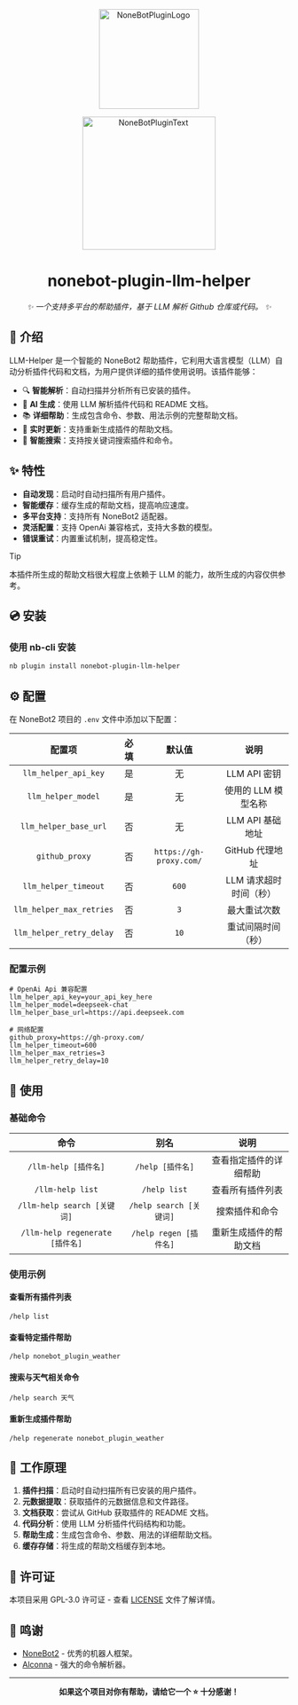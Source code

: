 <div align="center">
  <a href="https://v2.nonebot.dev/store"><img src="https://github.com/A-kirami/nonebot-plugin-template/blob/resources/nbp_logo.png" width="180" height="180" alt="NoneBotPluginLogo"></a>
  <br>
  <p><img src="https://github.com/A-kirami/nonebot-plugin-template/blob/resources/NoneBotPlugin.svg" width="240" alt="NoneBotPluginText"></p>
</div>

<div align="center">

# nonebot-plugin-llm-helper

_✨ 一个支持多平台的帮助插件，基于 LLM 解析 Github 仓库或代码。 ✨_

</div>

## 📖 介绍

LLM-Helper 是一个智能的 NoneBot2 帮助插件，它利用大语言模型（LLM）自动分析插件代码和文档，为用户提供详细的插件使用说明。该插件能够：

- 🔍 **智能解析**：自动扫描并分析所有已安装的插件。
- 🤖 **AI 生成**：使用 LLM 解析插件代码和 README 文档。
- 📚 **详细帮助**：生成包含命令、参数、用法示例的完整帮助文档。
- 🔄 **实时更新**：支持重新生成插件的帮助文档。
- 🔎 **智能搜索**：支持按关键词搜索插件和命令。

## ✨ 特性

- **自动发现**：启动时自动扫描所有用户插件。
- **智能缓存**：缓存生成的帮助文档，提高响应速度。
- **多平台支持**：支持所有 NoneBot2 适配器。
- **灵活配置**：支持 OpenAi 兼容格式，支持大多数的模型。
- **错误重试**：内置重试机制，提高稳定性。

> [!TIP]
> 本插件所生成的帮助文档很大程度上依赖于 LLM 的能力，故所生成的内容仅供参考。

## 💿 安装

### 使用 nb-cli 安装

```bash
nb plugin install nonebot-plugin-llm-helper
```

## ⚙️ 配置

在 NoneBot2 项目的 `.env` 文件中添加以下配置：


| 配置项 | 必填 | 默认值 | 说明 |
|:------:|:----:|:------:|:----:|
| `llm_helper_api_key` | 是 | 无 | LLM API 密钥 |
| `llm_helper_model` | 是 | 无 | 使用的 LLM 模型名称 |
| `llm_helper_base_url` | 否 | 无 | LLM API 基础地址 |
| `github_proxy` | 否 | `https://gh-proxy.com/` | GitHub 代理地址 |
| `llm_helper_timeout` | 否 | `600` | LLM 请求超时时间（秒） |
| `llm_helper_max_retries` | 否 | `3` | 最大重试次数 |
| `llm_helper_retry_delay` | 否 | `10` | 重试间隔时间（秒） |

### 配置示例

```env
# OpenAi Api 兼容配置
llm_helper_api_key=your_api_key_here
llm_helper_model=deepseek-chat
llm_helper_base_url=https://api.deepseek.com

# 网络配置
github_proxy=https://gh-proxy.com/
llm_helper_timeout=600
llm_helper_max_retries=3
llm_helper_retry_delay=10
```

## 🎉 使用

### 基础命令

| 命令 | 别名 | 说明 |
|:----:|:----:|:----:|
| `/llm-help [插件名]` | `/help [插件名]` | 查看指定插件的详细帮助 |
| `/llm-help list` | `/help list` | 查看所有插件列表 |
| `/llm-help search [关键词]` | `/help search [关键词]` | 搜索插件和命令 |
| `/llm-help regenerate [插件名]` | `/help regen [插件名]` | 重新生成插件的帮助文档 |

### 使用示例

#### 查看所有插件列表

```
/help list
```

#### 查看特定插件帮助

```
/help nonebot_plugin_weather
```

#### 搜索与天气相关命令

```
/help search 天气
```

#### 重新生成插件帮助

```
/help regenerate nonebot_plugin_weather
```

## 🔧 工作原理

1. **插件扫描**：启动时自动扫描所有已安装的用户插件。
2. **元数据提取**：获取插件的元数据信息和文件路径。
3. **文档获取**：尝试从 GitHub 获取插件的 README 文档。
4. **代码分析**：使用 LLM 分析插件代码结构和功能。
5. **帮助生成**：生成包含命令、参数、用法的详细帮助文档。
6. **缓存存储**：将生成的帮助文档缓存到本地。

## 📄 许可证

本项目采用 GPL-3.0 许可证 - 查看 [LICENSE](LICENSE) 文件了解详情。

## 🙏 鸣谢

- [NoneBot2](https://github.com/nonebot/nonebot2) - 优秀的机器人框架。
- [Alconna](https://github.com/ArcletProject/Alconna) - 强大的命令解析器。

---

<div align="center">

**如果这个项目对你有帮助，请给它一个 ⭐️ 十分感谢！**

</div>
